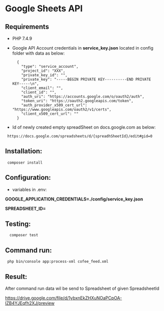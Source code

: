 # Google Sheets API

## Requirements

- PHP 7.4.9

- Google API Account credentials in  **service_key.json**  located in config folder with data as below:


        {
          "type": "service_account",
          "project_id": "XXX",
          "private_key_id": "",
          "private_key": "-----BEGIN PRIVATE KEY----------END PRIVATE KEY-----\n",
          "client_email": "",
          "client_id": "",
          "auth_uri": "https://accounts.google.com/o/oauth2/auth",
          "token_uri": "https://oauth2.googleapis.com/token",
          "auth_provider_x509_cert_url": "https://www.googleapis.com/oauth2/v1/certs",
          "client_x509_cert_url": ""
        }


- Id of newly created empty spreadSheet on docs.google.com as below:

`
https://docs.google.com/spreadsheets/d/{spreadhSheetId}/edit#gid=0`


## Installation:
` composer install`

## Configuration:

- variables in .env:

**GOOGLE_APPLICATION_CREDENTIALS=./config/service_key.json**

**SPREADSHEET_ID=**

 
## Testing:
`  composer test`
  
  
## Command run:
` php bin/console app:process-xml cofee_feed.xml`

## Result:

After command run data wil be send to Spreadsheet of given SpreadsheetId 

https://drive.google.com/file/d/1ybxnEkZHXuNOaPCpOA-IZB4YJEqfh2XJ/preview

